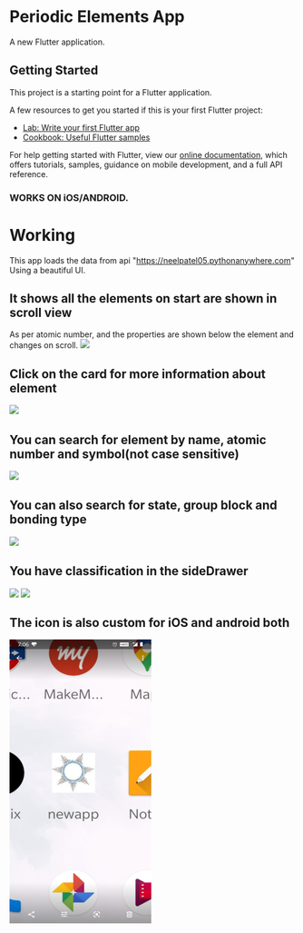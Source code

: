 # Periodic Elements App

A new Flutter application.

## Getting Started

This project is a starting point for a Flutter application.

A few resources to get you started if this is your first Flutter project:

- [Lab: Write your first Flutter app](https://flutter.dev/docs/get-started/codelab)
- [Cookbook: Useful Flutter samples](https://flutter.dev/docs/cookbook)

For help getting started with Flutter, view our
[online documentation](https://flutter.dev/docs), which offers tutorials,
samples, guidance on mobile development, and a full API reference.
### WORKS ON iOS/ANDROID.

# Working
This app loads the data from api "https://neelpatel05.pythonanywhere.com"
Using a beautiful UI.
![]()

## It shows all the elements on start are shown in scroll view
As per atomic number, and the properties are shown below the element and changes on scroll.
![](https://github.com/chintan-27/Flutter_PeriodicElements_App/blob/master/gifs/20200607_191316.gif)

## Click on the card for more information about element
![](https://github.com/chintan-27/Flutter_PeriodicElements_App/blob/master/gifs/20200607_191452.gif)

## You can search for element by name, atomic number and symbol(not case sensitive)
![](https://github.com/chintan-27/Flutter_PeriodicElements_App/blob/master/gifs/20200607_191532.gif)

## You can also search for state, group block and bonding type
![](https://github.com/chintan-27/Flutter_PeriodicElements_App/blob/master/gifs/20200607_191404.gif)

## You have classification in the sideDrawer
![](https://github.com/chintan-27/Flutter_PeriodicElements_App/blob/master/gifs/20200607_191609.gif)
![](https://github.com/chintan-27/Flutter_PeriodicElements_App/blob/master/gifs/20200607_191646.gif)

## The icon is also custom for iOS and android both
<img src="https://github.com/chintan-27/Flutter_PeriodicElements_App/blob/master/gifs/Screenshot_20200607-190633.jpg" width="250" height="500" />


